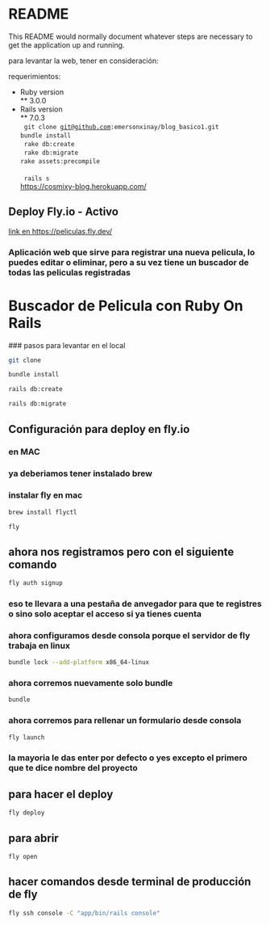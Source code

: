 # README

This README would normally document whatever steps are necessary to get the
application up and running.

para levantar la web, tener en consideración:

requerimientos:
<br>

- Ruby version
  <br>
  \*\* 3.0.0
  <br>
- Rails version
  <br>
  \*\* 7.0.3
  <br>
  <code> git clone git@github.com:emersonxinay/blog_basico1.git</code>
  <br>
  <code>bundle install </code>
  <br>
  <code> rake db:create
  </code>
  <br>
  <code> rake db:migrate
  </code>
  <br>
  <code>rake assets:precompile
  </code>
  <br>
  <code> rails s
  </code>
  <br>
  <a>https://cosmixy-blog.herokuapp.com/ </a>


<h2>Deploy Fly.io  - Activo </h2>
  <a href="https://peliculas.fly.dev/">link en https://peliculas.fly.dev/ </a>

  <h3>Aplicación web que sirve para registrar una nueva pelicula, lo puedes editar o eliminar, pero  a su vez tiene un buscador de todas las peliculas registradas </h3>


  # Buscador de Pelicula con Ruby On Rails 

### pasos para levantar en el local
```bash 
git clone 
```

```bash
bundle install
```
```bash
rails db:create
```
```bash 
rails db:migrate
```

## Configuración para deploy en  fly.io 
### en MAC
### ya deberiamos tener instalado brew 
### instalar fly en mac
```bash 
brew install flyctl
``` 
```bash 
fly
```
## ahora nos registramos pero con el siguiente comando 

```bash 
fly auth signup 
```
### eso te llevara a una pestaña de anvegador para que te registres o sino solo aceptar el acceso si ya tienes cuenta

### ahora configuramos desde consola porque el servidor de fly trabaja en linux
```bash
bundle lock --add-platform x86_64-linux
```

### ahora corremos nuevamente solo bundle

```bash
bundle
```



### ahora corremos para rellenar un formulario desde consola 

```bash
fly launch
```
### la mayoria le das enter por defecto o yes  excepto el primero que te dice nombre del proyecto 

## para hacer el deploy 
```bash 
fly deploy 
```

## para abrir 
```bash 
fly open
```

## hacer comandos desde terminal de producción de fly
```bash 
fly ssh console -C "app/bin/rails console"
```
